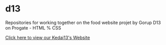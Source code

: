# d13
Repositories for working together on the food website projet
by Gorup D13 on Progate - HTML % CSS

[Click here to view our Kedai13's Website](https://xasecs.github.io/Kedai13/)
